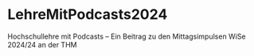 # LehreMitPodcasts2024

Hochschullehre mit Podcasts – Ein Beitrag zu den Mittagsimpulsen WiSe 2024/24 an der THM
